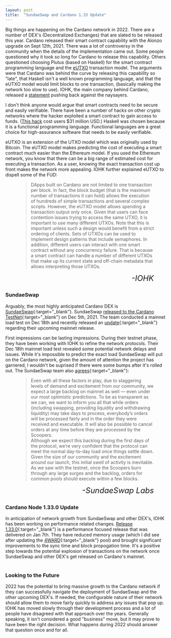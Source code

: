 ```yaml
---
layout: post
title:  "SundaeSwap and Cardano 1.33 Update"
---
```

Big things are happening on the Cardano network in 2022.  There are a number of DEX's (Decentralized Exchanges) that are slated to be released this year.  Cardano released their smart contract capability with the Alonzo upgrade on Sept 12th, 2021.  There was a lot of controversy in the community when the details of the implementation came out.  Some people questioned why it took so long for Cardano to release this capability.  Others questioned choosing Plutus (based on Haskell) for the smart contract programming language and the [eUTXO](https://iohk.io/en/research/library/papers/the-extended-utxo-model/) transaction model.  The arguments were that Cardano was behind the curve by releasing this capability so "late", that Haskell isn't a well known programming language, and that the eUTXO model would limit blocks to one transaction, (basically making the network too slow to use).  IOHK, the main company behind Cardano, released a [statement](https://iohk.io/en/blog/posts/2021/09/10/concurrency-and-all-that-cardano-smart-contracts-and-the-eutxo-model/) pushing back against the naysayers.  

I don't think anyone would argue that smart contracts need to be secure and easily verifiable.  There have been a number of hacks on other crypto networks where the hacker exploited a smart contract to gain access to funds.  ([This hack](https://arstechnica.com/information-technology/2021/12/hackers-drain-31-million-from-cryptocurrency-service-monox-finance/) cost users $31 million USD.)  Haskell was chosen because it is a functional programming language.  Functional languages are a great choice for high-assurance software that needs to be easily verifiable.

eUTXO is an extension of the UTXO model which was originally used by Bitcoin.  The eUTXO model makes predicting the cost of executing a smart contract much easier than the Ethereum model.  If you used the Ethereum network, you know that there can be a big range of estimated cost for executing a transaction.  As a user, knowing the exact transaction cost up front makes the network more appealing.  IOHK further explained eUTXO to dispell some of the FUD:

<figure>
    <blockquote>
        <div class="quote-line-container">
            <p class="quote">DApps built on Cardano are not limited to one transaction per block. In fact, the block budget (that is the maximum number of transactions it can hold) allows the execution of hundreds of simple transactions and several complex scripts. However, the eUTXO model allows spending a transaction output only once. Given that users can face contention issues trying to access the same UTXO, it is important to use many different UTXOs. Note that this is important unless such a design would benefit from a strict ordering of clients. Sets of UTXOs can be used to implement design patterns that include semaphores. In addition, different users can interact with one smart contract without any concurrency failure. That is because a smart contract can handle a number of different UTXOs that make up its current state and off-chain metadata that allows interpreting those UTXOs.</p>
        </div>
    </blockquote>
    <figcaption style="float:right !important"><cite style="font-size:24px !important">-IOHK</cite></figcaption>
</figure>
<br />
<br />

### SundaeSwap ###
Arguably, the most highly anticipated Cardano DEX is [SundaeSwap](https://sundaeswap.finance/){:target="_blank"}.  SundaeSwap [released to the Cardano TestNet](https://sundaeswap-finance.medium.com/lets-sample-some-flavors-sundaeswap-testnet-announcement-7c160f0ded99){:target="_blank"} on Dec 5th, 2021.  The team conducted a mainnet load test on Dec 18th and recently released an [update](https://sundaeswap-finance.medium.com/expectations-congestion-mainnet-launch-e9da5abfd819){:target="_blank"} regarding their upcoming mainnet release.  

First impressions can be lasting impressions.  During their testnet phase, they have been working with IOHK to refine the network protocols.  Their Dec 18th mainnet load test revealed some potential network delays and issues.  While it's impossible to predict the exact load SundaeSwap will put on the Cardano network, given the amount of attention the project has garnered, I wouldn't be suprised if there were some bumps after it's rolled out. The SundaeSwap team also [agrees](https://sundaeswap-finance.medium.com/expectations-congestion-mainnet-launch-e9da5abfd819){:target="_blank"}:

<figure>
    <blockquote>
        <div class="quote-line-container">
            <p class="quote">Even with all these factors in play, due to staggering levels of demand and excitement from our community, we expect a large backlog on mainnet as well — even under our most optimistic predictions. To be as transparent as we can, we want to inform you all that while orders (including swapping, providing liquidity and withdrawing liquidity) may take days to process, everybody’s orders will be processed fairly and in the order they were received and executable. It will also be possible to cancel orders at any time before they are processed by the Scoopers.<br>
            Although we expect this backlog during the first days of the protocol, we’re very confident that the protocol can meet the normal day-to-day load once things settle down. Given the size of our community and the excitement around our launch, this initial swell of activity is inevitable. As we saw with the testnet, once the Scoopers burn through any large surges and the backlog, orders for common pools should execute within a few blocks.
            </p>
        </div>
    </blockquote>
    <figcaption style="float:right !important"><cite style="font-size:24px !important">-SundaeSwap Labs</cite></figcaption>
</figure>
<br />
<br />

### Cardano Node 1.33.0 Update ###
In anticipation of network growth from SundaeSwap and other DEX's, IOHK has been working on performance related changes.  [Release 1.33.0](https://github.com/input-output-hk/cardano-node/releases/tag/1.33.0){:target="_blank"} is a performance focused release that was delivered on Jan 7th.  They have reduced memory usage (which I did see after updating the [4WARD](https://adaforwarriors.io){:target="_blank"} pool) and brought significant improvements to the sync time and block propogation time.  It's a positive step towards the potential explosion of transactions on the network once SundaeSwap and other DEX's get released on Cardano's mainnet.
<br />
<br />

### Looking to the Future ###
2022 has the potential to bring massive growth to the Cardano network if they can successfully navigate the deployment of SundaeSwap and the other upcoming DEX's.  If needed, the configurable nature of their network should allow them to move fairly quickly to address any issues that pop up.  IOHK has moved slowly through their development process and a lot of people have disagreed with that approach over the years.  Generally speaking, it isn't considered a good "business" move, but it may prove to have been the right decision.  What happens during 2022 should answer that question once and for all.